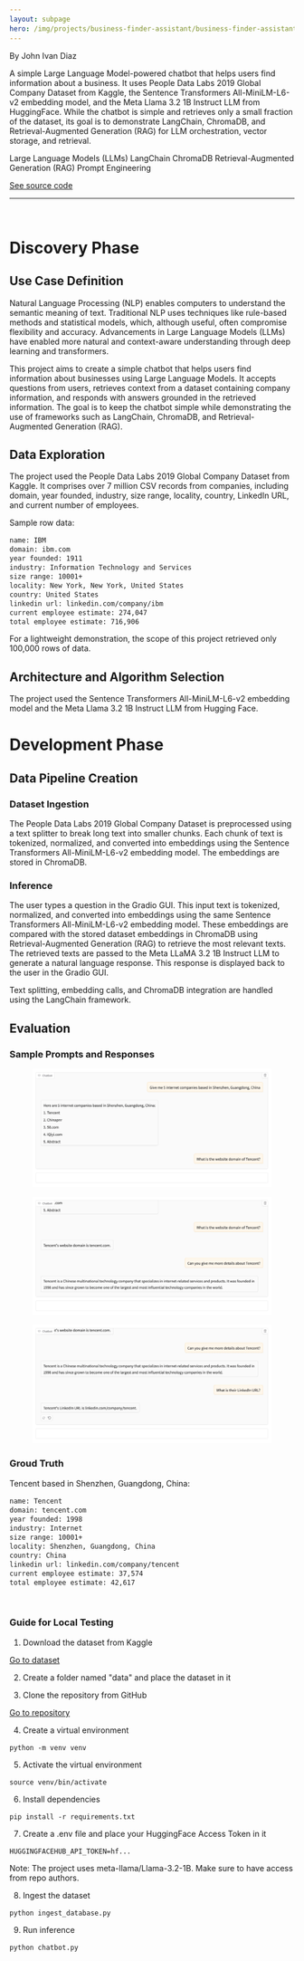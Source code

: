 ```yaml
---
layout: subpage
hero: /img/projects/business-finder-assistant/business-finder-assistant.webp
---
```


<title>Large Language Model (LLM)–Powered Business Finder Assistant Using LangChain, ChromaDB, and Retrieval-Augmented Generation (RAG)</title>

By John Ivan Diaz

A simple Large Language Model-powered chatbot that helps users find information about a business. It uses People Data Labs 2019 Global Company Dataset from Kaggle, the Sentence Transformers All-MiniLM-L6-v2 embedding model, and the Meta Llama 3.2 1B Instruct LLM from HuggingFace. While the chatbot is simple and retrieves only a small fraction of the dataset, its goal is to demonstrate LangChain, ChromaDB, and Retrieval-Augmented Generation (RAG) for LLM orchestration, vector storage, and retrieval.

<tag>Large Language Models (LLMs)</tag>
<tag>LangChain</tag>
<tag>ChromaDB</tag>
<tag>Retrieval-Augmented Generation (RAG)</tag>
<tag>Prompt Engineering</tag>

<a href="https://github.com/ivanintelligence/business-finder-assistant" class="arrow-link">See source code</a>

<hr class="hr-custom">
<br>

<h1>Discovery Phase</h1>

<h2>Use Case Definition</h2>

Natural Language Processing (NLP) enables computers to understand the semantic meaning of text. Traditional NLP uses techniques like rule-based methods and statistical models, which, although useful, often compromise flexibility and accuracy. Advancements in Large Language Models (LLMs) have enabled more natural and context-aware understanding through deep learning and transformers.

This project aims to create a simple chatbot that helps users find information about businesses using Large Language Models. It accepts questions from users, retrieves context from a dataset containing company information, and responds with answers grounded in the retrieved information. The goal is to keep the chatbot simple while demonstrating the use of frameworks such as LangChain, ChromaDB, and Retrieval-Augmented Generation (RAG).

<h2>Data Exploration</h2>

The project used the People Data Labs 2019 Global Company Dataset from Kaggle. It comprises over 7 million CSV records from companies, including domain, year founded, industry, size range, locality, country, LinkedIn URL, and current number of employees.

Sample row data:
```code
name: IBM  
domain: ibm.com  
year founded: 1911  
industry: Information Technology and Services  
size range: 10001+  
locality: New York, New York, United States  
country: United States  
linkedin url: linkedin.com/company/ibm  
current employee estimate: 274,047  
total employee estimate: 716,906
```

For a lightweight demonstration, the scope of this project retrieved only 100,000 rows of data.

<h2>Architecture and Algorithm Selection</h2>

The project used the Sentence Transformers All-MiniLM-L6-v2 embedding model and the Meta Llama 3.2 1B Instruct LLM from Hugging Face.

<h1>Development Phase</h1>

<h2>Data Pipeline Creation</h2>

<h3>Dataset Ingestion</h3>

The People Data Labs 2019 Global Company Dataset is preprocessed using a text splitter to break long text into smaller chunks. Each chunk of text is tokenized, normalized, and converted into embeddings using the Sentence Transformers All-MiniLM-L6-v2 embedding model. The embeddings are stored in ChromaDB.

<h3>Inference</h3>

The user types a question in the Gradio GUI. This input text is tokenized, normalized, and converted into embeddings using the same Sentence Transformers All-MiniLM-L6-v2 embedding model. These embeddings are compared with the stored dataset embeddings in ChromaDB using Retrieval-Augmented Generation (RAG) to retrieve the most relevant texts. The retrieved texts are passed to the Meta LLaMA 3.2 1B Instruct LLM to generate a natural language response. This response is displayed back to the user in the Gradio GUI.

Text splitting, embedding calls, and ChromaDB integration are handled using the LangChain framework.

<h2>Evaluation</h2>

<h3>Sample Prompts and Responses</h3>

<figure>
  <img src="/img/projects/business-finder-assistant/sample-prompts-and-responses-1.webp">
</figure>
<figure>
  <img src="/img/projects/business-finder-assistant/sample-prompts-and-responses-2.webp">
</figure>
<figure>
  <img src="/img/projects/business-finder-assistant/sample-prompts-and-responses-3.webp">
</figure>

<h3>Groud Truth</h3>

Tencent based in Shenzhen, Guangdong, China:
```code
name: Tencent  
domain: tencent.com  
year founded: 1998  
industry: Internet  
size range: 10001+  
locality: Shenzhen, Guangdong, China  
country: China  
linkedin url: linkedin.com/company/tencent  
current employee estimate: 37,574  
total employee estimate: 42,617
```

<br>

<h3>Guide for Local Testing</h3>

<ol>
  <li>
    Download the dataset from Kaggle
  </li>
</ol>

<a href="https://www.kaggle.com/datasets/peopledatalabssf/free-7-million-company-dataset/data" class="arrow-link">Go to dataset</a>

<ol start="2">
  <li>
    Create a folder named "data" and place the dataset in it
  </li>
</ol>

<ol start="3">
  <li>
    Clone the repository from GitHub
  </li>
</ol>

<a href="https://github.com/ivanintelligence/business-finder-assistant" class="arrow-link">Go to repository</a>

<ol start="4">
  <li>
    Create a virtual environment
  </li>
</ol>

```code
python -m venv venv
```

<ol start="5">
  <li>
    Activate the virtual environment
  </li>
</ol>

```code
source venv/bin/activate
```

<ol start="6">
  <li>
    Install dependencies
  </li>
</ol>

```code
pip install -r requirements.txt
```

<ol start="7">
  <li>
    Create a .env file and place your HuggingFace Access Token in it
  </li>
</ol>

```code
HUGGINGFACEHUB_API_TOKEN=hf...
```

Note: The project uses meta-llama/Llama-3.2-1B. Make sure to have access from repo authors.

<ol start="8">
  <li>
    Ingest the dataset
  </li>
</ol>

```code
python ingest_database.py
```

<ol start="9">
  <li>
    Run inference
  </li>
</ol>

```code
python chatbot.py
```